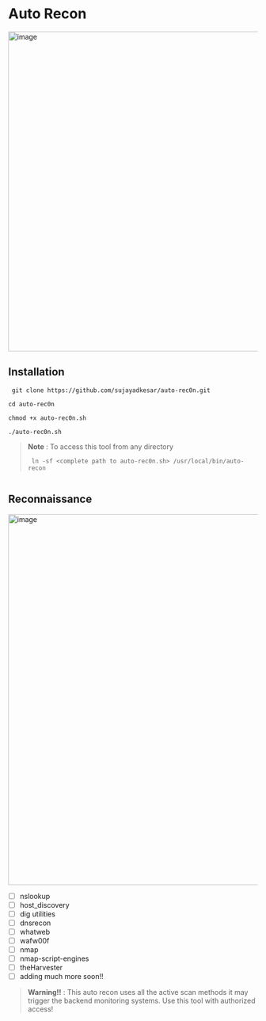 # Auto Recon

<img width="646" alt="image" src="https://user-images.githubusercontent.com/95465072/191881886-b688a3a4-9649-45e2-a0d3-4bf0e55a912a.png">



## Installation


``` 
 git clone https://github.com/sujayadkesar/auto-rec0n.git
 ```
``` 
cd auto-rec0n
```
``` 
chmod +x auto-rec0n.sh 
```
``` 
./auto-rec0n.sh 
```
> **Note** : To access this tool from any directory  
> ```
>  ln -sf <complete path to auto-rec0n.sh> /usr/local/bin/auto-recon
>  ```

``` bash
``` 

## Reconnaissance

 <img width="749" alt="image" src="https://user-images.githubusercontent.com/95465072/191880370-3183e421-59a9-49f8-8109-6f7eed865caa.png">


 - [ ] nslookup
 - [ ] host_discovery
 - [ ] dig utilities
 - [ ] dnsrecon
 - [ ] whatweb
 - [ ] wafw00f
 - [ ] nmap
 - [ ] nmap-script-engines
 - [ ] theHarvester
 - [ ] adding much more soon!!

> **Warning!!** : This auto recon uses all the active scan methods it may trigger the backend monitoring systems. Use this tool with authorized access! 
